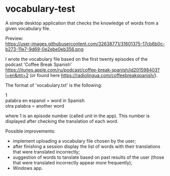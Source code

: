 # vocabulary-test
A simple desktop application that checks the knowledge of words from a given vocabulary file.

Preview:  
https://user-images.githubusercontent.com/32638771/31601375-17cb6b0c-b273-11e7-9d69-0e2ebe0eb356.png

I wrote the vocabulary file based on the first twenty episodes of the podcast 'Coffee Break Spanish' https://itunes.apple.com/ru/podcast/coffee-break-spanish/id201598403?l=en&mt=2 (or found here https://radiolingua.com/coffeebreakspanish/).

The format of 'vocabulary.txt' is the following:

1  
palabra en espanol = word in Spanish  
otra palabra = another word

where 1 is an episode number (called unit in the app). This number is displayed after checking the translation of each word.

Possible improvements:
- implement uploading a vocabulary file chosen by the user;
- after finishing a session display the list of words with their translations that were translated incorrectly;
- suggestion of words to tanslate based on past results of the user (those that were translated incorrectly appear more frequently);
- Windows app.
